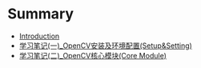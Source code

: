# Summary

* [Introduction](README.md)
* [学习笔记\(一\)\_OpenCV安装及环境配置\(Setup&Setting\)](chapter1.md)
* [学习笔记\(二\)\_OpenCV核心模块\(Core Module\)](chapter2.md)

